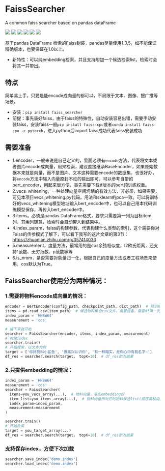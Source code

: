 # FaissSearcher
A common faiss searcher based on pandas dataFrame

[![](https://img.shields.io/badge/知乎-MECH-blue)](https://www.zhihu.com/people/ha-ha-ha-67-42-64)
[![](https://img.shields.io/static/v1?label=tensorflow&message=2.3.2&color=orange)](https://github.com/tensorflow/tensorflow)
[![](https://img.shields.io/static/v1?label=faiss-cpu&message=1.7.x&color=maroon)](https://github.com/facebookresearch/faiss)
[![](https://img.shields.io/static/v1?label=pandas&message=1.3.5&color=yellow)](https://github.com/pandas-dev/pandas)
[![](https://img.shields.io/static/v1?label=bert4keras&message=0.10.8&color=silver)](https://github.com/bojone/bert4keras)
[![](https://img.shields.io/static/v1?label=keras&message=2.4.3&color=cornflowerblue)](https://github.com/keras-team/keras)


基于pandas DataFrame 检索的Faiss封装，pandas尽量使用1.3.5，如不能保证精确版本，也要保证在1.0以上。
- 新特性：可以纯embedding检索，并且支持附加一个候选检索list，检索时会将其一并带出。
## 特点
简单易上手，只要是能encode成向量的都可以，不局限于文本、图像、搜广推等场景。
  - 安装：`pip install faiss_searcher`
  - 前提：事先装好faiss，由于faiss的特殊性，自动安装容易出错，需要手动安装faiss，安装faiss一般`pip install faiss-cpu`或者`conda install faiss-cpu -c pytorch`，进入python后import faiss成功代表faiss安装成功
## 需要准备
  - 1.encoder，一般来说是自己定义的，里面必须有`encode`方法，代表将文本或者图片encode成向量，用来检索，建议直接继承BaseEncoder，如果原始数据本来就是向量，而不是图片、文本这种需要encode的数据集，也很好办，将`encode`方法中输入向量原封不动的输出即可。可以参考自带的bert_encoder，用起来很方便，事先需要下载tf版本的bert预训练权重。
  - 2.vecs_whitening，一种处理向量空间坍缩的有效方法，非必须，如果需要，可见本项目vecs_whitening.py代码，用法和sklearn的pca一致。可以将训练好的vecs_whitening模型地址输入bert_encoder中，也可以自己用本代码训练模型保存，再传入bert_encoder中。
  - 3.items。必须是pandas DataFrame格式，要求只需要第一列为目标item列，其余列随意，检索时会自动带入到结果中。
  - 4.index_param，faiss的构建参数，代表构建什么类型的索引，这个需要你对Faiss的传参模式了解下，可以看下我写的这片文章的第3节：https://zhuanlan.zhihu.com/p/357414033
  - 5.measurement，度量方法，最常用的是cos余弦相似度，l2欧氏距离，还支持1范数、无穷范数、p范数等等
  - 6.is_nrom，是否需要对象量归一化，根据自己的度量方法或者工程场景来使用，cos默认为True。

## FaissSearcher使用分为两种情况：
### 1.需要将物料encode成向量的情况：
```python
encoder = BertEncoder(config_path, checkpoint_path, dict_path)  # 预训练权重自己得准备好，也可以是自己写的encoder，必须有encode或者predict方法，基本只要通过keras/tf2实现的模型都可以，作用是将物料encode成向量。
items = pd.read_csv(item_path)  # 候选物料集合csv文件，需要自备，需要df第一列是候选物料，其他列会在检索时自动带出。
index_param = 'HNSW64'
measurement = 'cos'

# 接下来就开始
searcher = FaissSearcher(encoder, items, index_param, measurement)
# 构建index
searcher.train()
# 开始搜索，以文本为例
target = ['你好我叫小鲨鱼', '很高兴认识你', '有一种踏实，是你心中有我名字~']
df_res = searcher.search(target， topK=10)  # df_res即为结果
```

### 2.只提供embedding的情况：
```python
index_param = 'HNSW64'
measurement = 'cos'
searcher = FaissSearcher(
  items=you_vecs_array(...),  # 物料向量，事先embedding好
  item_list=you_items_array(...),  # 物料向量所对应的物料候选list(顺序需和向量一致)。此项可不输入，如果不输入则检索时输出为embedding所对应的index
  index_param=index_param, 
  measurement=measurement
)

searcher.train()
# 开始检索
target = you_target_array(...)
df_res = searcher.search(target， topK=10)  # df_res即为结果
```

### 支持保存index，方便下次加载
```python
searcher.save_index('demo.index')
searcher.load_index('demo.index')
```
